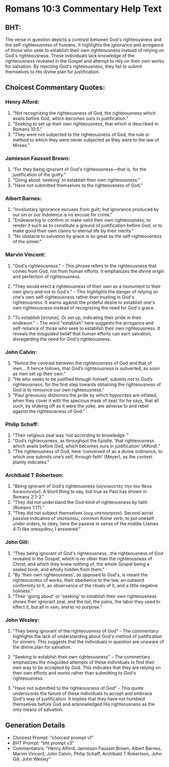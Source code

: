# Romans 10:3 Commentary Help Text

## BHT:
The verse in question depicts a contrast between God's righteousness and the self-righteousness of humans. It highlights the ignorance and arrogance of those who seek to establish their own righteousness instead of relying on God's righteousness. These individuals lack knowledge of the righteousness revealed in the Gospel and attempt to rely on their own works for salvation. By rejecting God's righteousness, they fail to submit themselves to His divine plan for justification.

## Choicest Commentary Quotes:
### Henry Alford:
1. "Not recognizing the righteousness of God, the righteousness which avails before God, which becomes ours in justification."
2. "Seeking to set up their own righteousness, that which is described in Romans 10:5."
3. "They were not subjected to the righteousness of God, the rule or method to which they were never subjected as they were to the law of Moses."

### Jamieson Fausset Brown:
1. "For they being ignorant of God's righteousness—that is, for the justification of the guilty." 
2. "Going about 'seeking' to establish their own righteousness." 
3. "Have not submitted themselves to the righteousness of God."

### Albert Barnes:
1. "Involuntary ignorance excuses from guilt; but ignorance produced by our sin or our indolence is no excuse for crime."
2. "Endeavoring to confirm or make valid their own righteousness; to render it such as to constitute a ground of justification before God; or to make good their own claims to eternal life by their merits."
3. "No obstacle to salvation by grace is so great as the self-righteousness of the sinner."

### Marvin Vincent:
1. "God's righteousness." - This phrase refers to the righteousness that comes from God, not from human efforts. It emphasizes the divine origin and perfection of righteousness.

2. "They would erect a righteousness of their own as a monument to their own glory and not to God's." - This highlights the danger of relying on one's own self-righteousness rather than trusting in God's righteousness. It warns against the prideful desire to establish one's own righteousness instead of recognizing the need for God's grace.

3. "To establish [στησαι]. Or set up, indicating their pride in their endeavor." - The word "establish" here suggests the arrogance and self-reliance of those who seek to establish their own righteousness. It reveals the misguided belief that human efforts can earn salvation, disregarding the need for God's righteousness.

### John Calvin:
1. "Notice the contrast between the righteousness of God and that of men... It hence follows, that God’s righteousness is subverted, as soon as men set up their own."
2. "He who seeks to be justified through himself, submits not to God’s righteousness; for the first step towards obtaining the righteousness of God is to renounce our own righteousness."
3. "Paul grievously dishonors the pride by which hypocrites are inflated, when they cover it with the specious mask of zeal; for he says, that all such, by shaking off as it were the yoke, are adverse to and rebel against the righteousness of God."

### Philip Schaff:
1. "Their religious zeal was ‘not according to knowledge.’"
2. "God’s righteousness, as throughout the Epistle, ‘that righteousness which avails before God, which becomes ours in justification’ (Alford)."
3. "The righteousness of God; here ‘conceived of as a divine ordinance, to which one submits one’s self, through faith’ (Meyer), as the context plainly indicates."

### Archibald T Robertson:
1. "Being ignorant of God's righteousness (αγνοουντες την του θεου δικαιοσυνην). A blunt thing to say, but true as Paul has shown in Romans 2:1-3."
2. "They did not understand the God-kind of righteousness by faith (Romans 1:17)."
3. "They did not subject themselves (ουχ υπεταγησαν). Second aorist passive indicative of υποτασσω, common Koine verb, to put oneself under orders, to obey, here the passive in sense of the middle (James 4:7) like απεκριθην, I answered."

### John Gill:
1. "They being ignorant of God's righteousness...the righteousness of God revealed in the Gospel, which is no other than the righteousness of Christ, and which they knew nothing of, the whole Gospel being a sealed book, and wholly hidden from them."
2. "By 'their own righteousness', as opposed to God's, is meant the righteousness of works, their obedience to the law, an outward conformity to it, an observance of the rituals of it, and a little negative holiness."
3. "Their 'going about' or 'seeking' to establish their own righteousness shows their ignorant zeal, and the toil, the pains, the labor they used to effect it, but all in vain, and to no purpose."

### John Wesley:
1. "They being ignorant of the righteousness of God" - The commentary highlights the lack of understanding about God's method of justification for sinners. This suggests that the individuals in question are unaware of the divine plan for salvation.

2. "Seeking to establish their own righteousness" - The commentary emphasizes the misguided attempts of these individuals to find their own way to be accepted by God. This indicates that they are relying on their own efforts and works rather than submitting to God's righteousness.

3. "Have not submitted to the righteousness of God" - This quote underscores the failure of these individuals to accept and embrace God's way of justification. It implies that they have not humbled themselves before God and acknowledged His righteousness as the only means of salvation.


## Generation Details
- Choicest Prompt: "choicest prompt v1"
- BHT Prompt: "bht prompt v3"
- Commentators: "Henry Alford, Jamieson Fausset Brown, Albert Barnes, Marvin Vincent, John Calvin, Philip Schaff, Archibald T Robertson, John Gill, John Wesley"
